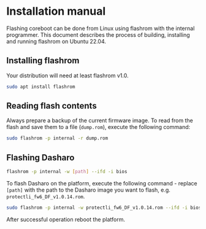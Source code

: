# Installation manual

Flashing coreboot can be done from Linux using flashrom with the internal
programmer. This document describes the process of building, installing and
running flashrom on Ubuntu 22.04.

## Installing flashrom

Your distribution will need at least flashrom v1.0.

```bash
sudo apt install flashrom
```

## Reading flash contents

Always prepare a backup of the current firmware image. To read from the flash
and save them to a file (`dump.rom`), execute the following command:

```bash
sudo flashrom -p internal -r dump.rom
```

## Flashing Dasharo

```bash
flashrom -p internal -w [path] --ifd -i bios
```

To flash Dasharo on the platform, execute the following command - replace `[path]`
with the path to the Dasharo image you want to flash, e.g. `protectli_fw6_DF_v1.0.14.rom`.

```bash
sudo flashrom -p internal -w protectli_fw6_DF_v1.0.14.rom --ifd -i bios
```

After successful operation reboot the platform.
